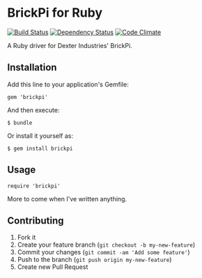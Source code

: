 # BrickPi for Ruby

[![Build Status](https://travis-ci.org/Floppy/brickpi-ruby.png?branch=master)](https://travis-ci.org/Floppy/brickpi-ruby)
[![Dependency Status](https://gemnasium.com/Floppy/brickpi-ruby.png)](https://gemnasium.com/Floppy/brickpi-ruby)
[![Code Climate](https://codeclimate.com/github/Floppy/brickpi-ruby.png)](https://codeclimate.com/github/Floppy/brickpi-ruby)

A Ruby driver for Dexter Industries' BrickPi.

## Installation

Add this line to your application's Gemfile:

    gem 'brickpi'

And then execute:

    $ bundle

Or install it yourself as:

    $ gem install brickpi

## Usage

    require 'brickpi'
    
More to come when I've written anything.

## Contributing

1. Fork it
2. Create your feature branch (`git checkout -b my-new-feature`)
3. Commit your changes (`git commit -am 'Add some feature'`)
4. Push to the branch (`git push origin my-new-feature`)
5. Create new Pull Request
